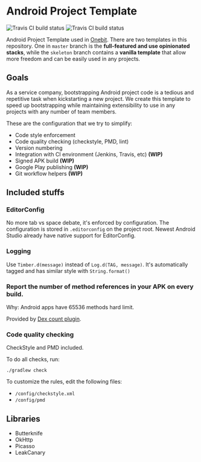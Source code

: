 # Android Project Template

![Travis CI build status](https://img.shields.io/travis/onebithq/android-project-template/master.svg?label=master)
![Travis CI build status](https://img.shields.io/travis/onebithq/android-project-template/skeleton.svg?label=skeleton)

Android Project Template used in [Onebit](http://onebitmedia.com). There are two templates in this repository. One in `master` branch is the **full-featured and use opinionated stacks**, while the `skeleton` branch contains a **vanilla template** that allow more freedom and can be easily used in any projects.

## Goals

As a service company, bootstrapping Android project code is a tedious and repetitive task when kickstarting a new project. We create this template to speed up bootstrapping while maintaining extensibility to use in any projects with any number of team members. 

These are the configuration that we try to simplify:

* Code style enforcement
* Code quality checking (checkstyle, PMD, lint)
* Version numbering
* Integration with CI environment (Jenkins, Travis, etc) **(WIP)**
* Signed APK build **(WIP)**
* Google Play publishing **(WIP)** 
* Git workflow helpers **(WIP)**

## Included stuffs

### EditorConfig

No more tab vs space debate, it's enforced by configuration. The configuration is stored in `.editorconfig` on the project root. Newest Android Studio already have native support for EditorConfig. 

### Logging

Use `Timber.d(message)` instead of `Log.d(TAG, message)`. It's automatically tagged and has similar style with `String.format()`

### Report the number of method references in your APK on every build.

Why: Android apps have 65536 methods hard limit. 

Provided by [Dex count plugin](https://android-arsenal.com/details/1/1940). 

### Code quality checking

CheckStyle and PMD included.

To do all checks, run:

```
./gradlew check
```

To customize the rules, edit the following files:

* `/config/checkstyle.xml`
* `/config/pmd`

## Libraries

* Butterknife
* OkHttp
* Picasso
* LeakCanary
